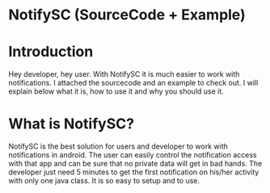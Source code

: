 NotifySC (SourceCode + Example)
========


Introduction
========
Hey developer, hey user.
With NotifySC it is much easier to work with notifications. I attached the sourcecode and an example to check out. I will explain below what it is, how to use it and why you should use it.



What is NotifySC?
========
NotifySC is the best solution for users and developer to work with notifications in android. The user can easily control the notification access with that app and can be sure that no private data will get in bad hands. The developer just need 5 minutes to get the first notification on his/her activity with only one java class. It is so easy to setup and to use.



